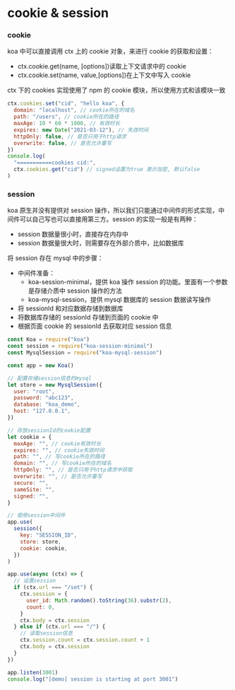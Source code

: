 # cookie & session

### cookie

koa 中可以直接调用 ctx 上的 cookie 对象，来进行 cookie 的获取和设置：

- ctx.cookie.get(name, [options])读取上下文请求中的 cookie
- ctx.cookie.set(name, value,[options])在上下文中写入 cookie

ctx 下的 cookies 实现使用了 npm 的 cookie 模块，所以使用方式和该模块一致

```js
ctx.cookies.set("cid", "hello koa", {
  domain: "localhost", // cookie所在的域名
  path: "/users", // cookie所在的路径
  maxAge: 10 * 60 * 1000, // 有效时长
  expires: new Date("2021-03-12"), // 失效时间
  httpOnly: false, // 是否只用于http请求
  overwrite: false, // 是否允许重写
})
console.log(
  "===========cookies cid:",
  ctx.cookies.get("cid") // signed设置为true 表示加密, 默认false
)
```

### session

koa 原生并没有提供对 session 操作，所以我们只能通过中间件的形式实现，中间件可以自己写也可以直接用第三方。session 的实现一般是有两种：

- session 数据量很小时，直接存在内存中
- session 数据量很大时，则需要存在外部介质中，比如数据库

将 session 存在 mysql 中的步骤：

- 中间件准备：
  - koa-session-minimal，提供 koa 操作 session 的功能。里面有一个参数是存储介质中 session 操作的方法
  - koa-mysql-session，提供 mysql 数据库的 session 数据读写操作
- 将 sessionId 和对应数据存储到数据库
- 将数据库存储的 sessionId 存储到页面的 cookie 中
- 根据页面 cookie 的 sessionId 去获取对应 session 信息

<!-- TODO: 没有安装mysql，所以还没有试session有没有成功 -->

```js
const Koa = require("koa")
const session = require("koa-session-minimal")
const MysqlSession = require("koa-mysql-session")

const app = new Koa()

// 配置存储session信息的mysql
let store = new MysqlSession({
  user: "root",
  password: "abc123",
  database: "koa_demo",
  host: "127.0.0.1",
})

// 存放sessionId的cookie配置
let cookie = {
  maxAge: "", // cookie有效时长
  expires: "", // cookie失效时间
  path: "", // 写cookie所在的路径
  domain: "", // 写cookie所在的域名
  httpOnly: "", // 是否只用于http请求中获取
  overwrite: "", // 是否允许重写
  secure: "",
  sameSite: "",
  signed: "",
}

// 使用session中间件
app.use(
  session({
    key: "SESSION_ID",
    store: store,
    cookie: cookie,
  })
)

app.use(async (ctx) => {
  // 设置session
  if (ctx.url === "/set") {
    ctx.session = {
      user_id: Math.random().toString(36).substr(2),
      count: 0,
    }
    ctx.body = ctx.session
  } else if (ctx.url === "/") {
    // 读取session信息
    ctx.session.count = ctx.session.count + 1
    ctx.body = ctx.session
  }
})

app.listen(3001)
console.log("[demo] session is starting at port 3001")
```
